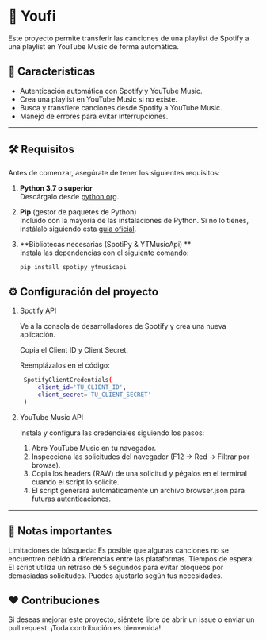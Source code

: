 # 🎵 Youfi

Este proyecto permite transferir las canciones de una playlist de Spotify a una playlist en YouTube Music de forma automática.

## 🚀 Características

- Autenticación automática con Spotify y YouTube Music.
- Crea una playlist en YouTube Music si no existe.
- Busca y transfiere canciones desde Spotify a YouTube Music.
- Manejo de errores para evitar interrupciones.

---

## 🛠️ Requisitos

Antes de comenzar, asegúrate de tener los siguientes requisitos:

1. **Python 3.7 o superior**  
   Descárgalo desde [python.org](https://www.python.org/downloads/).

2. **Pip** (gestor de paquetes de Python)  
   Incluido con la mayoría de las instalaciones de Python. Si no lo tienes, instálalo siguiendo esta [guía oficial](https://pip.pypa.io/en/stable/installation/).

3. **Bibliotecas necesarias (SpotiPy & YTMusicApi) **  
   Instala las dependencias con el siguiente comando:

   ```bash
   pip install spotipy ytmusicapi

## ⚙️ Configuración del proyecto
1. Spotify API

    Ve a la consola de desarrolladores de Spotify y crea una nueva aplicación.

    Copia el Client ID y Client Secret.

    Reemplázalos en el código:
   ```bash
    SpotifyClientCredentials(
        client_id='TU_CLIENT_ID',
        client_secret='TU_CLIENT_SECRET'
    )

3. YouTube Music API

    Instala y configura las credenciales siguiendo los pasos:
      1. Abre YouTube Music en tu navegador.
      2. Inspecciona las solicitudes del navegador (F12 → Red → Filtrar por browse).
      3. Copia los headers (RAW) de una solicitud y pégalos en el terminal cuando el script lo solicite.
      4. El script generará automáticamente un archivo browser.json para futuras autenticaciones.
  
  ---
## 📖 Notas importantes
  Limitaciones de búsqueda: Es posible que algunas canciones no se encuentren debido a diferencias entre las plataformas.
    Tiempos de espera: El script utiliza un retraso de 5 segundos para evitar bloqueos por demasiadas solicitudes. Puedes ajustarlo según tus necesidades.

## ❤️ Contribuciones

Si deseas mejorar este proyecto, siéntete libre de abrir un issue o enviar un pull request. ¡Toda contribución es bienvenida!
